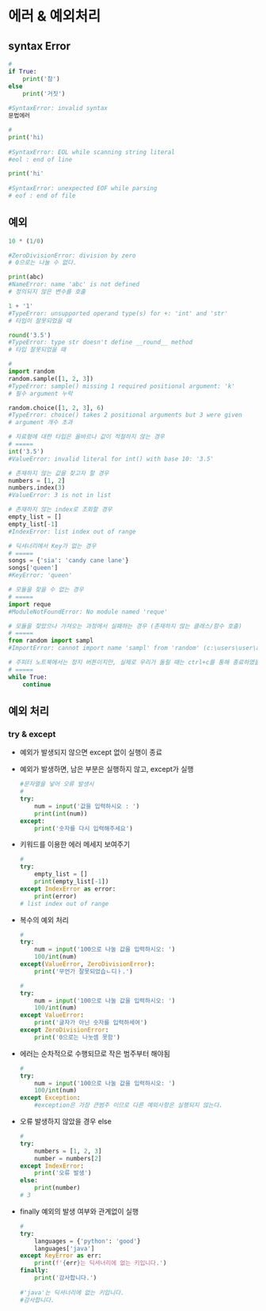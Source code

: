 # 에러 & 예외처리



## syntax Error

``` python
#
if True:
    print('참')
else
    print('거짓')
    
#SyntaxError: invalid syntax
문법에러
```

```python
#
print('hi)
      
#SyntaxError: EOL while scanning string literal
#eol : end of line
```

```python
print('hi'
 
#SyntaxError: unexpected EOF while parsing
# eof : end of file
```



## 예외

```python
10 * (1/0)

#ZeroDivisionError: division by zero
# 0으로는 나눌 수 없다.
```

```python
print(abc)
#NameError: name 'abc' is not defined
# 정의되지 않은 변수를 호출
```

```python
1 + '1'
#TypeError: unsupported operand type(s) for +: 'int' and 'str'
# 타입이 잘못되었을 때
```

```python
round('3.5')
#TypeError: type str doesn't define __round__ method
# 타입 잘못되었을 때
```

```python
#
import random
random.sample([1, 2, 3])
#TypeError: sample() missing 1 required positional argument: 'k'
# 필수 argument 누락
```

```python
random.choice([1, 2, 3], 6)
#TypeError: choice() takes 2 positional arguments but 3 were given
# argument 개수 초과
```

```python
# 자료형에 대한 타입은 올바르나 값이 적절하지 않는 경우
# =====
int('3.5')
#ValueError: invalid literal for int() with base 10: '3.5'
```

```python
# 존재하지 않는 값을 찾고자 할 경우
numbers = [1, 2]
numbers.index(3)
#ValueError: 3 is not in list
```

```python
# 존재하지 않는 index로 조회할 경우
empty_list = []
empty_list[-1]
#IndexError: list index out of range
```

```python
# 딕셔너리에서 Key가 없는 경우 
# =====
songs = {'sia': 'candy cane lane'}
songs['queen']
#KeyError: 'queen'
```

```python
# 모듈을 찾을 수 없는 경우 
# =====
import reque
#ModuleNotFoundError: No module named 'reque'
```

```python
# 모듈을 찾았으나 가져오는 과정에서 실패하는 경우 (존재하지 않는 클래스/함수 호출)
# =====
from random import sampl
#ImportError: cannot import name 'sampl' from 'random' (c:\users\user\appdata\local\programs\python\python37\lib\random.py)
```

```python
# 주피터 노트북에서는 정지 버튼이지만, 실제로 우리가 돌릴 때는 ctrl+c를 통해 종료하였을 때 발생한다.
# =====
while True:
    continue
```



## 예외 처리

### try & except

* 예외가 발생되지 않으면 except 없이 실행이 종료

* 예외가 발생하면, 남은 부분은 실행하지 않고, except가 실행

  ```python
  #문자열을 넣어 오류 발생시
  #
  try:
      num = input('값을 입력하시오 : ')
      print(int(num))
  except:
      print('숫자를 다시 입력해주세요')
  ```

* 키워드를 이용한 에러 메세지 보여주기

  ```python
  #
  try:
      empty_list = []
      print(empty_list[-1])
  except IndexError as error:
      print(error)
  # list index out of range
  ```

* 복수의 예외 처리

  ```python
  #
  try:
      num = input('100으로 나눌 값을 입력하시오: ')
      100/int(num)
  except(ValueError, ZeroDivisionError):
      print('무언가 잘못되었습ㄴ디ㅏ.')
  ```

  ```python
  #
  try:
      num = input('100으로 나눌 값을 입력하시오: ')
      100/int(num)
  except ValueError:
      print('글자가 아닌 숫자를 입력하세여')
  except ZeroDivisionError:
      print('0으로는 나눗셈 못함')
  ```

* 에러는 순차적으로 수행되므로 작은 범주부터 해야됨

  ```python
  #
  try:
      num = input('100으로 나눌 값을 입력하시오: ')
      100/int(num)
  except Exception:
      #exception은 가장 큰범주 이므로 다른 예외사항은 실행되지 않는다.
  ```

* 오류 발생하지 않았을 경우 else

  ``` python
  #
  try:
      numbers = [1, 2, 3]
      number = numbers[2]
  except IndexError:
      print('오류 발생')
  else:
      print(number)
  # 3
  ```

* finally 예외의 발생 여부와 관계없이 실행

  ```python
  #
  try:
      languages = {'python': 'good'}
      languages['java']
  except KeyError as err:
      print(f'{err}는 딕셔너리에 없는 키입니다.')
  finally:
      print('감사합니다.')
      
  #'java'는 딕셔너리에 없는 키입니다.
  #감사합니다.
  ```

  



